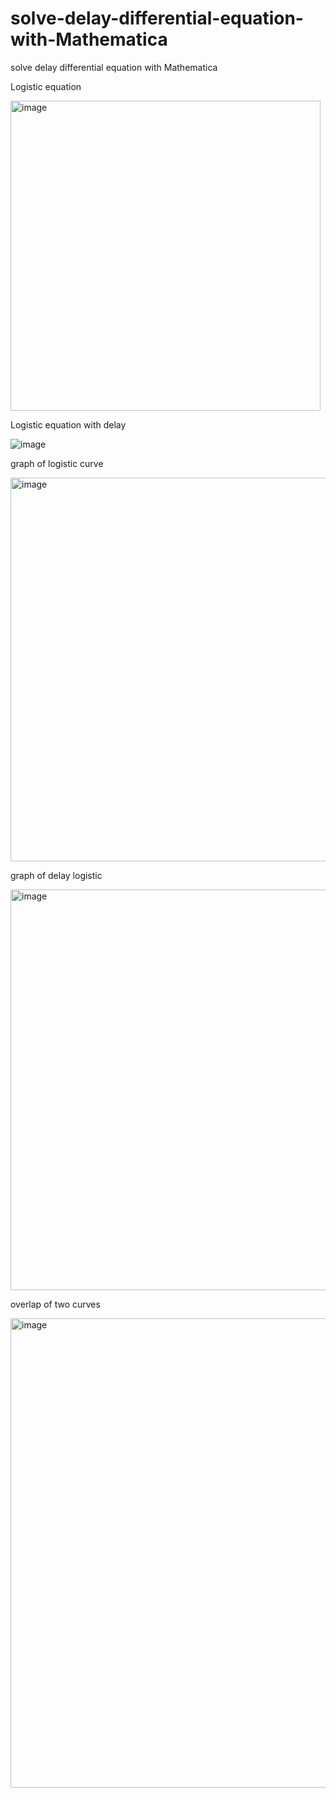 # solve-delay-differential-equation-with-Mathematica
solve delay differential equation with Mathematica

Logistic equation

<img width="496" alt="image" src="https://github.com/user-attachments/assets/a0766672-4424-4e24-9c79-c83fde450d76">

Logistic equation with delay

![image](https://github.com/user-attachments/assets/795a4f07-2820-411f-9b73-fab391a84acf)


graph of logistic curve

<img width="614" alt="image" src="https://github.com/user-attachments/assets/c773adc2-836b-4e6e-9421-42bc16fd9dbc">

graph of delay logistic

<img width="641" alt="image" src="https://github.com/user-attachments/assets/925305ae-c87a-4e83-b4c8-733742904666">

overlap of two curves

<img width="751" alt="image" src="https://github.com/user-attachments/assets/4d0eca2e-3073-484c-b7f2-ad46fddf95d0">

